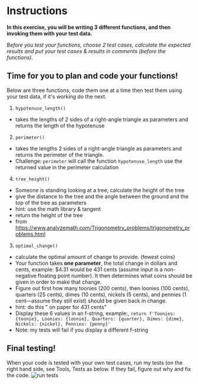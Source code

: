 # Instructions  

  **In this exercise, you will be writing 3 different functions, and then invoking them with your test data.**
 
  _Before you test your functions, choose 2 test cases, calculate the expected results and put your test cases & results in comments (before the functions)._ 

## Time for you to plan and code your functions!

Below are three functions, code them one at a time then test them using your test data, if it's working do the next.

1. `hypotenuse_length()` 
  * takes the lengths of 2 sides of a right-angle triangle as parameters and returns the length of the hypotenuse
2. `perimeter()`
  * takes the lengths 2 sides of a right-angle triangle as parameters and returns the perimeter of the triangle. 
   * Challenge: `perimeter` will call the function `hypotenuse_length`  use the returned value in the perimeter calculation 
4. `tree_height()`
  * Someone is standing looking at a tree, calculate the height of the tree
  * give the distance to the tree and the angle between the ground and the top of the tree as parameters
  * hint: use the math library & tangent
  * return the height of the tree
  * from https://www.analyzemath.com/Trigonometry_problems/trigonometry_problems.html
3. `optimal_change()`
  * calculate the optimal amount of change to provide.  (fewest coins)
  * Your function takes **one parameter**, the total change in dollars and cents, example: $4.31 would be 431 cents (assume input is a non-negative floating point number). 
 It then determines what coins should be given in order to make that change. 
  * Figure out first how many toonies (200 cents), then loonies (100 cents), quarters (25 cents), dimes (10 cents), nickels (5 cents), and pennies (1 cent—assume they still exist) should be given back in change.   
  * hint: do this " on paper for 431 cents"
   * Display these 6 values in an f-string, example:, `return f'Toonies: {toonie}, Loonies: {loonie}, Quarters: {quarter}, Dimes: {dime}, Nickels: {nickel}, Pennies: {penny}'`
   * Note: my tests will fail if you display a different f-string

## Final testing!
When your code is tested with your  own test cases, run my tests (on the right hand side, see Tools, Tests as below.  If they fail, figure out why and fix the code.
![run tests](tools-tests.png)